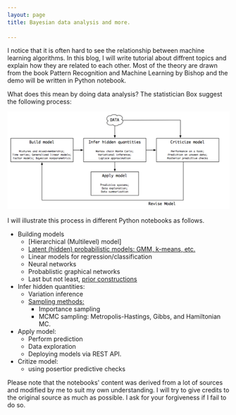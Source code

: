 ```yaml
---
layout: page
title: Bayesian data analysis and more.

---
```


I notice that it is often hard to see the relationship between machine learning algorithms. In this blog, I will write tutorial about diffrent topics and explain how they are related to each other. Most of the theory are drawn from the book Pattern Recognition and Machine Learning by Bishop and the demo will be written in Python notebook.

What does this mean by doing data analysis? The statistician Box suggest the following process:

![Box loop](/assets/gfx/box_model.png)

I will illustrate this process in different Python notebooks as follows.


- Building models
	- [Hierarchical (Multilevel) model]
	- [Latent (hidden) probabilistic models: GMM, k-means, etc.](/pages/demos/em.html)
	- Linear models for regression/classification
	- Neural networks
	- Probablistic graphical networks
	- Last but not least, [prior constructions](/pages/demos/prior_construction.html)
- Infer hidden quantities:
	- Variation inference
	- [Sampling methods:](/pages/demos/MCMC_inference.html) 
		- Importance sampling
		- MCMC sampling: Metropolis-Hastings, Gibbs, and Hamiltonian MC.
- Apply model:
	- Perform prediction
	- Data exploration
	- Deploying models via REST API.
- Critize model:
	- using posertior predictive checks


Please note that the notebooks' content was derived from a lot of sources and modified by me to suit my own understanding. I will try to give credits to the original source as much as possible. I ask for your forgiveness if I fail to do so.
